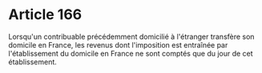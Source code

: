 # Article 166

Lorsqu'un contribuable précédemment domicilié à l'étranger transfère son domicile en France, les revenus dont l'imposition
est entraînée par l'établissement du domicile en France ne sont comptés que du jour de cet établissement.

